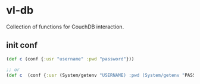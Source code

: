 # vl-db

Collection of functions for CouchDB interaction.

## init conf

```clojure
(def c (conf {:usr "username" :pwd "password"}))

;; or
(def c  (conf {:usr (System/getenv "USERNAME) :pwd (System/getenv "PASSWD")}))

```
